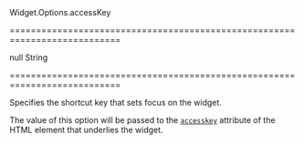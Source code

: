 <!--id-->Widget.Options.accessKey<!--/id-->
===========================================================================
<!--default-->null<!--/default-->
<!--type-->String<!--/type-->
===========================================================================

<!--shortDescription-->
Specifies the shortcut key that sets focus on the widget.
<!--/shortDescription-->

<!--fullDescription-->
The value of this option will be passed to the <a href="http://www.w3schools.com/tags/att_global_accesskey.asp" target="_blank">`accesskey`</a> attribute of the HTML element that underlies the widget.
<!--/fullDescription-->